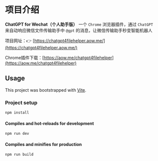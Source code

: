 # 项目介绍

**ChatGPT for Wechat（个人助手版）** 一个 `Chrome` 浏览器插件，通过 `ChatGPT` 来自动响应微信文件传输助手中 `@gpt` 的消息，让微信传输助手秒变智能机器人

项目网址：👉️ [https://chatgpt4filehelper.aow.me/](https://chatgpt4filehelper.aow.me/)

Chrome插件下载：[https://aow.me/chatgpt4filehelper](https://aow.me/chatgpt4filehelper)

## Usage

This project was bootstrapped with [Vite](https://vitejs.dev/).

### Project setup
```
npm install
```

#### Compiles and hot-reloads for development
```
npm run dev
```

#### Compiles and minifies for production
```
npm run build
```